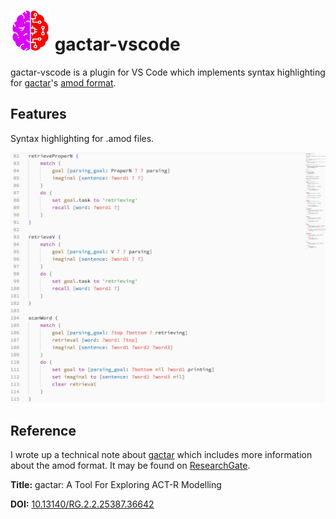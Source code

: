 # ![gactar logo](images/gactar-logo-64.png) gactar-vscode

gactar-vscode is a plugin for VS Code which implements syntax highlighting for [gactar](https://github.com/asmaloney/gactar)'s [amod format](https://github.com/asmaloney/gactar#gactar-models).

## Features

Syntax highlighting for .amod files.

![example](images/example.png)

## Reference

I wrote up a technical note about [gactar](https://github.com/asmaloney/gactar) which includes more information about the amod format. It may be found on [ResearchGate](https://www.researchgate.net/).

**Title:** gactar: A Tool For Exploring ACT-R Modelling

**DOI:** [10.13140/RG.2.2.25387.36642](https://dx.doi.org/10.13140/RG.2.2.25387.36642)
